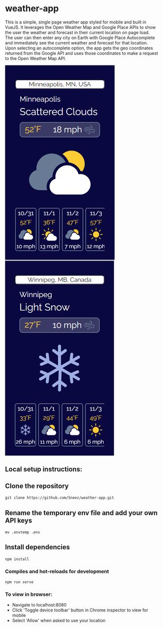 # weather-app

This is a simple, single page weather app styled for mobile and built in VueJS. It leverages the Open Weather Map and
Google Place APIs to show the user the weather and forecast in their current location on page load.  The user can then
enter any city on Earth with Google Place Autocomplete and immediately see the current weather and forecast for that
location.  Upon selecting an autocomplete option, the app gets the geo coordinates returned from the Google API and uses
those coordinates to make a request to the Open Weather Map API.

![Alt text](./src/assets/examples/minneapolis.PNG?raw=true "Minneapolis")
![Alt text](./src/assets/examples/winnipeg.PNG?raw=true "Winnipeg")

## Local setup instructions:

## Clone the repository
```
git clone https://github.com/Sneez/weather-app.git
```

## Rename the temporary env file and add your own API keys
```
mv .envtemp .env
```

## Install dependencies
```
npm install
```

### Compiles and hot-reloads for development
```
npm run serve
```

### To view in browser:

- Navigate to localhost:8080
- Click 'Toggle device toolbar' button in Chrome inspector to view for mobile
- Select 'Allow' when asked to use your location